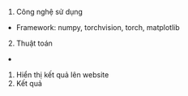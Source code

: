 1. Công nghệ sử dụng
+ Framework: numpy, torchvision, torch, matplotlib
2. Thuật toán
+ 
1. Hiển thị kết quả lên website
2. Kết quả